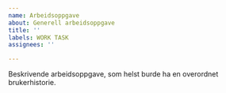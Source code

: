 ```yaml
---
name: Arbeidsoppgave
about: Generell arbeidsoppgave
title: ''
labels: WORK TASK
assignees: ''

---
```


Beskrivende arbeidsoppgave, som helst burde ha en overordnet brukerhistorie.